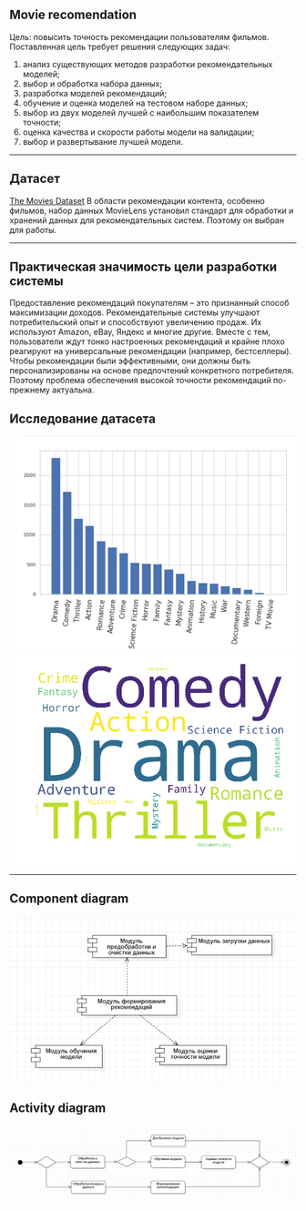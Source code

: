 ## Movie recomendation
Цель: повысить точность рекомендации пользователям фильмов.
Поставленная цель требует решения следующих задач: 
1.	анализ существующих методов разработки рекомендательных моделей;
2.	выбор и обработка набора данных;
3.	разработка моделей рекомендаций;
4.	обучение и оценка моделей на тестовом наборе данных;
5.	выбор из двух моделей лучшей с наибольшим показателем точности;
6.	оценка качества и скорости работы модели на валидации;
7.	выбор и развертывание лучшей модели.
___
## Датасет
[The Movies Dataset](https://www.kaggle.com/datasets/rounakbanik/the-movies-dataset)
В области рекомендации контента, особенно фильмов, набор данных MovieLens установил стандарт для обработки и хранений данных для рекомендательных систем. Поэтому он выбран для работы.
____
## Практическая значимость цели разработки системы
Предоставление рекомендаций покупателям –  это признанный способ максимизации доходов. Рекомендательные системы улучшают потребительский опыт и способствуют увеличению продаж. Их используют Amazon, eBay, Яндекс и многие другие. Вместе с тем, пользователи ждут тонко настроенных рекомендаций и крайне плохо реагируют на универсальные рекомендации (например, бестселлеры). Чтобы рекомендации были эффективными, они должны быть персонализированы на основе предпочтений конкретного потребителя. Поэтому проблема обеспечения высокой точности рекомендаций по-прежнему актуальна.
## Исследование датасета
![](https://github.com/GuliyaSib/movie-recomendation/blob/main/image/genre.png)
![](https://github.com/GuliyaSib/movie-recomendation/blob/main/image/word_cloud.png)
____
## Component diagram
![](https://github.com/GuliyaSib/movie-recomendation/blob/main/image/Component_diagram.png)

## Activity diagram
![](https://github.com/GuliyaSib/movie-recomendation/blob/main/image/Activity_diagram.png)
